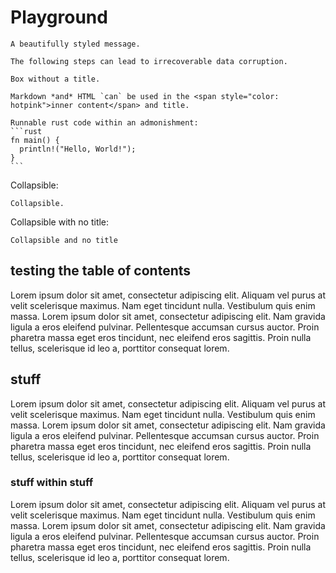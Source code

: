 # Playground

```admonish info
A beautifully styled message.
```

```admonish warning title="Data loss"
The following steps can lead to irrecoverable data corruption.
```

```admonish success title=""
Box without a title.
```

```admonish tip title="_Markdown_ and <i>HTML</i>"
Markdown *and* HTML `can` be used in the <span style="color: hotpink">inner content</span> and title.
```

~~~admonish tip
Runnable rust code within an admonishment:
```rust
fn main() {
  println!("Hello, World!");
}
```
~~~

Collapsible:

```admonish collapsible=true
Collapsible.
```

Collapsible with no title:

```admonish success title="" collapsible=true
Collapsible and no title
```

## testing the table of contents

Lorem ipsum dolor sit amet, consectetur adipiscing elit. Aliquam vel purus at velit scelerisque maximus. Nam eget tincidunt nulla. Vestibulum quis enim massa. Lorem ipsum dolor sit amet, consectetur adipiscing elit. Nam gravida ligula a eros eleifend pulvinar. Pellentesque accumsan cursus auctor. Proin pharetra massa eget eros tincidunt, nec eleifend eros sagittis. Proin nulla tellus, scelerisque id leo a, porttitor consequat lorem.

## stuff

Lorem ipsum dolor sit amet, consectetur adipiscing elit. Aliquam vel purus at velit scelerisque maximus. Nam eget tincidunt nulla. Vestibulum quis enim massa. Lorem ipsum dolor sit amet, consectetur adipiscing elit. Nam gravida ligula a eros eleifend pulvinar. Pellentesque accumsan cursus auctor. Proin pharetra massa eget eros tincidunt, nec eleifend eros sagittis. Proin nulla tellus, scelerisque id leo a, porttitor consequat lorem.

### stuff within stuff

Lorem ipsum dolor sit amet, consectetur adipiscing elit. Aliquam vel purus at velit scelerisque maximus. Nam eget tincidunt nulla. Vestibulum quis enim massa. Lorem ipsum dolor sit amet, consectetur adipiscing elit. Nam gravida ligula a eros eleifend pulvinar. Pellentesque accumsan cursus auctor. Proin pharetra massa eget eros tincidunt, nec eleifend eros sagittis. Proin nulla tellus, scelerisque id leo a, porttitor consequat lorem.
